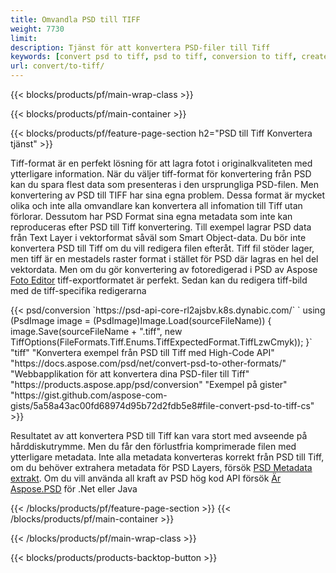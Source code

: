 ```yaml
---
title: Omvandla PSD till TIFF
weight: 7730
limit: 
description: Tjänst för att konvertera PSD-filer till Tiff
keywords: [convert psd to tiff, psd to tiff, conversion to tiff, create tiff from psd, print psd as tiff]
url: convert/to-tiff/
---
```


{{< blocks/products/pf/main-wrap-class >}}

{{< blocks/products/pf/main-container >}}

{{< blocks/products/pf/feature-page-section h2="PSD till Tiff Konvertera tjänst" >}}
<p>Tiff-format är en perfekt lösning för att lagra fotot i originalkvaliteten med ytterligare information. När du väljer tiff-format för konvertering från PSD kan du spara flest data som presenteras i den ursprungliga PSD-filen. Men konvertering av PSD till TIFF har sina egna problem. Dessa format är mycket olika och inte alla omvandlare kan konvertera all infomation till Tiff utan förlorar. Dessutom har PSD Format sina egna metadata som inte kan reproduceras efter PSD till Tiff konvertering. Till exempel lagrar PSD data från Text Layer i vektorformat såväl som Smart Object-data. Du bör inte konvertera PSD till Tiff om du vill redigera filen efteråt. Tiff fil stöder lager, men tiff är en mestadels raster format i stället för PSD där lagras en hel del vektordata. Men om du gör konvertering av fotoredigerad i PSD av Aspose <a href="https://products.aspose.app/psd/photo-editor">Foto Editor</a> tiff-exportformatet är perfekt. Sedan kan du redigera tiff-bild med de tiff-specifika redigerarna</p>
{{< psd/conversion `https://psd-api-core-rl2ajsbv.k8s.dynabic.com/` 
`    using (PsdImage image = (PsdImage)Image.Load(sourceFileName))
    {
        image.Save(sourceFileName + ".tiff", new TiffOptions(FileFormats.Tiff.Enums.TiffExpectedFormat.TiffLzwCmyk));
    }` 
	"tiff" 
"Konvertera exempel från PSD till Tiff med High-Code API"  "https://docs.aspose.com/psd/net/convert-psd-to-other-formats/" 
"Webbapplikation för att konvertera dina PSD-filer till Tiff" "https://products.aspose.app/psd/conversion" 
"Exempel på gister" "https://gist.github.com/aspose-com-gists/5a58a43ac00fd68974d95b72d2fdb5e8#file-convert-psd-to-tiff-cs" >}}
<p>Resultatet av att konvertera PSD till Tiff kan vara stort med avseende på hårddiskutrymme. Men du får den förlustfria komprimerade filen med ytterligare metadata. Inte alla metadata konverteras korrekt från PSD till Tiff, om du behöver extrahera metadata för PSD Layers, försök <a href="https://products.aspose.app/psd/metadata">PSD Metadata extrakt</a>. Om du vill använda all kraft av PSD hög kod API försök <a href="/psd">Är Aspose.PSD</a> för .Net eller Java</p>
{{< /blocks/products/pf/feature-page-section >}}
{{< /blocks/products/pf/main-container >}}


{{< /blocks/products/pf/main-wrap-class >}}

{{< blocks/products/products-backtop-button >}}
